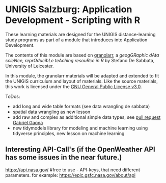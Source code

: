 # UNIGIS Salzburg: Application Development - Scripting with R

These learning materials are designed for the UNIGIS distance-learning study programs as part of a module that introduces into Application Development. 

The contents of this module are based on [granolarr](https://sdesabbata.github.io/granolarr/), a *geogGRaphic dAta scieNce, reprOducibLe teAching resouRce in R* by Stefano De Sabbata, University of Leicester. 

In this module, the granolarr materials will be adapted and extended to fit the UNIGIS curriculum and layout of materials. Like the source materials, this work is licensed under the [GNU General Public License v3.0](https://www.gnu.org/licenses/gpl-3.0.html).


ToDos:

* add long and wide table formats (see data wrangling de sabbata)
* spatial data wrangling as new lesson
* add raw and complex as additional simple data types, see [pull request Gabriel Gaona](https://github.com/UNIGIS-Salzburg/Opt_AppDev-R/pulls)
* new tidymodels library for modeling and machine learning using tidyverse principles, new lesson on machine learning


## Interesting API-Call's (if the OpenWeather API has some issues in the near future.)

https://api.nasa.gov/ #free to use - API-keys, that need different parameters.
for example: https://epic.gsfc.nasa.gov/about/api
